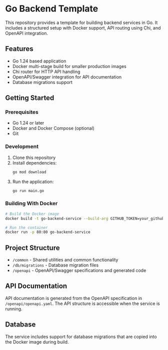 # Go Backend Template

This repository provides a template for building backend services in Go. It includes a structured setup with Docker support, API routing using Chi, and OpenAPI integration.

## Features

- Go 1.24 based application
- Docker multi-stage build for smaller production images
- Chi router for HTTP API handling
- OpenAPI/Swagger integration for API documentation
- Database migrations support

## Getting Started

### Prerequisites

- Go 1.24 or later
- Docker and Docker Compose (optional)
- Git

### Development

1. Clone this repository
2. Install dependencies:
   ```bash
   go mod download
   ```
3. Run the application:
   ```bash
   go run main.go
   ```

### Building With Docker

```bash
# Build the Docker image
docker build -t go-backend-service --build-arg GITHUB_TOKEN=your_github_token .

# Run the container
docker run -p 80:80 go-backend-service
```

## Project Structure

- `/common` - Shared utilities and common functionality
- `/db/migrations` - Database migration files
- `/openapi` - OpenAPI/Swagger specifications and generated code

## API Documentation

API documentation is generated from the OpenAPI specification in `/openapi/openapi.yaml`. The API structure is accessible when the service is running.

## Database

The service includes support for database migrations that are copied into the Docker image during build.